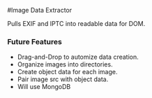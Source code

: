 #Image Data Extractor

Pulls EXIF and IPTC into readable data for DOM. 

### Future Features
- Drag-and-Drop to automize data creation.
- Organize images into directories. 
- Create object data for each image.
- Pair image src with object data.
- Will use MongoDB

